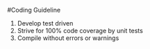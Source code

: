 #Coding Guideline
1. Develop test driven
1. Strive for 100% code coverage by unit tests
1. Compile without errors or warnings
